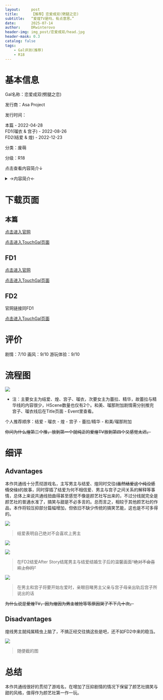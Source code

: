 ```yaml
---
layout:     post
title:      【推荐】恋爱成双(劈腿之恋)
subtitle:   “爱煌TV是吗，有点意思。”
date:       2025-07-14
author:     DRwinterovo
header-img: img_post/恋爱成双/head.jpg
header-mask: 0.3
catalog: false
tags:
    - Gal评测(推荐)
    - R18
---
```


# 基本信息

Gal名称：恋爱成双(劈腿之恋)

发行商：Asa Project

发行时间：

本篇 - 2022-04-28<br>
FD1(瑠衣 & 宫子) - 2022-08-26<br>
FD2(结爱 & 煌) - 2022-12-23


分类：废萌

分级：R18

点击查看内容简介↓

<details>
<summary>→内容简介←</summary>

<div markdown="1">

> 浑身舒爽地醒来，伴随着春色......以及某个人的体温。<br>“你得负起责任啊......那个......交往吧。”
男主“古贺凪青”在联谊上遇到了“十色煌”，本来只是照顾一下，结果二人误打误撞地缠绵了一夜，二人在不清不楚的情况下，被对方要求负起责任。<br>“跟我交往吧！开不开心啊，古贺君？”<br>与此同时他的单恋对象，“信田结爱”也单方面地发出了交往宣言。<br>一直对她保持着喜欢的态度，也变成了烫手山芋————<br>就这样，男主同时交了两个女朋友，脚踏两条船的渣男诞生了。<br>一边维持着两班倒的关系，一边烦恼着今后该怎么办的时候，围绕着他的人际关系发生了变化。<br>甚至被她们周围的人怀疑，猜忌，以至于走投无路。<br>是要双腿深陷脚踏两只船的无底恋爱泥沼呢。<br>还是以谁都不受伤害的圆满结局为目标。<br>从意外的脚踏两条船开始，谁也无法预测的七上八下×提心吊胆的泥沼恋爱喜剧，正式开幕。

</div>
</details>

# 下载页面

## 本篇

[点击进入官网](https://asa-pro.com/futakoi/)

[点击进入TouchGal页面](https://www.touchgal.us/1d32f99b)

## FD1

[点击进入官网](https://asa-pro.com/futakoi/af/)

[点击进入TouchGal页面](https://www.touchgal.us/840fde82)

## FD2

官网链接同FD1

[点击进入TouchGal页面](https://www.touchgal.us/caef22a8)

# 评价

剧情：7/10 画风：9/10 游玩体验：9/10

# 流程图

![](/img_post/恋爱成双/流程图.png)

* 注：主要女主为结爱、煌、宫子、瑠衣，次要女主为蕾拉、精华，故蕾拉与精华线的内容很少，HScene数量也仅有2个。和美、瑠那附加剧情需分别推完宫子、瑠衣线后在Title页面 - Event里查看。

个人推荐顺序：结爱 - 瑠衣 - 煌 - 宫子 - 蕾拉/精华 - 和美/瑠那附加

~~你问为什么煌第三个推，放到第一个就纯正的爱煌TV放到第四个又感觉太迟。~~

# 细评



## Advantages

本作共通线十分贯彻游戏名，主写男主与结爱、煌同时交往~~(虽然结爱这个纯没感情交往)~~的故事，同时穿插了结爱为何不相信爱、男主与宫子之间关系的解释等事情，总体上来说共通线扭曲得甚至感觉不像是颜艺社写出来的，不过分线就完全是颜艺社的普通水准了，搞笑与甜是不必多言的。总而言之，相较于其他颜艺社的作品，本作将较压抑部分篇幅增加，但依旧不缺少传统的搞笑艺能，这也是不可多得的。

![](/img_post/恋爱成双/1.jpg)

> 结爱表明自己绝对不会喜欢上男主

![](/img_post/恋爱成双/2.jpg)

![](/img_post/恋爱成双/3.jpg)

> 在FD2结爱After Story结尾男主与结爱结婚生子后的温馨画面~~“绝对不会喜欢上你的”~~

![](/img_post/恋爱成双/4.jpg)

> 在男主和宫子将要开始左爱时，亲眼目睹男主父亲与宫子母亲出轨后宫子所说出的话

~~为什么说是爱煌TV，因为煌因为男主被抢等等原因哭了不下几十次。~~

## Disadvantages

煌线男主就纯属精虫上脑了，不搞正经交往搞这些是吧，还不如FD2中来的稳当。

![](/img_post/恋爱成双/5.jpg)

> 随便截的图

# 总结

本作共通线很好的贯彻了游戏名，在增加了压抑剧情的情况下保留了颜艺社搞笑与甜的风格，值得作为颜艺社第一作一玩。